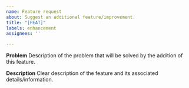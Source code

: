 ```yaml
---
name: Feature request
about: Suggest an additional feature/improvement.
title: "[FEAT]"
labels: enhancement
assignees: ''

---
```


**Problem**
Description of the problem that will be solved by the addition of this feature.

**Description**
Clear description of the feature and its associated details/information.
